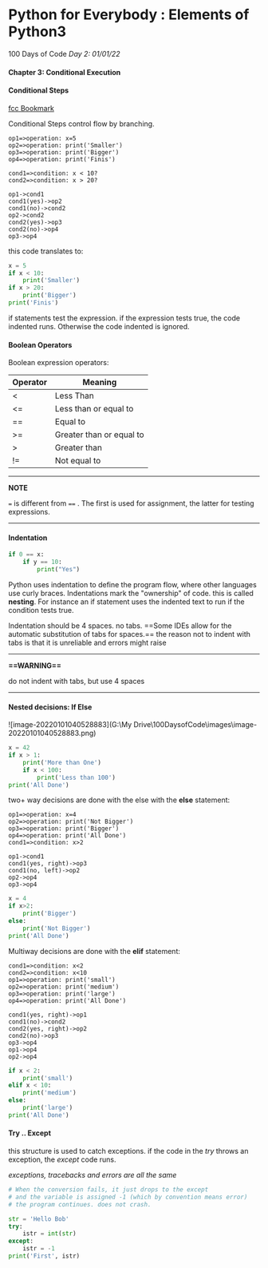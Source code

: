 # Python for Everybody : Elements of Python3

100 Days of Code *Day 2: 01/01/22*

#### Chapter 3: Conditional Execution

#### Conditional Steps

[fcc Bookmark](https://www.freecodecamp.org/learn/scientific-computing-with-python/python-for-everybody/conditional-execution)

Conditional Steps control flow by branching.

```flow
op1=>operation: x=5
op2=>operation: print('Smaller')
op3=>operation: print('Bigger')
op4=>operation: print('Finis')

cond1=>condition: x < 10?
cond2=>condition: x > 20?

op1->cond1
cond1(yes)->op2
cond1(no)->cond2
op2->cond2
cond2(yes)->op3
cond2(no)->op4
op3->op4

```

this code translates to:

```python
x = 5
if x < 10:
    print('Smaller')
if x > 20:
    print('Bigger')
print('Finis')
```

if statements test the expression. if the expression tests true, the code indented runs. Otherwise the code indented is ignored.

#### Boolean Operators

Boolean expression operators:

| Operator | Meaning                  |
| -------- | ------------------------ |
| <        | Less Than                |
| <=       | Less than or equal to    |
| ==       | Equal to                 |
| >=       | Greater than or equal to |
| >        | Greater than             |
| !=       | Not equal to             |



---

**NOTE**

`=` is different from `==`  . The first is used for assignment, the latter for testing expressions.

---



#### Indentation

```python
if 0 == x:
    if y == 10:
        print("Yes")
```

Python uses indentation to define the program flow, where other languages use curly braces. Indentations mark the "ownership" of code. this is called **nesting**. For instance an if statement uses the indented text to run if the condition tests true.

Indentation should be 4 spaces. no tabs. ==Some IDEs allow for the automatic substitution of tabs for spaces.== the reason not to indent with tabs is that it is unreliable and errors might raise

---

**==WARNING==**

do not indent with tabs, but use 4 spaces

---

#### Nested decisions: If Else

![image-20220101040528883](G:\My Drive\100DaysofCode\images\image-20220101040528883.png)

```python
x = 42
if x > 1:
    print('More than One')
    if x < 100:
        print('Less than 100')
print('All Done')
```



two+ way decisions are done with the else with the **else** statement:

```flow
op1=>operation: x=4
op2=>operation: print('Not Bigger')
op3=>operation: print('Bigger')
op4=>operation: print('All Done')
cond1=>condition: x>2

op1->cond1
cond1(yes, right)->op3
cond1(no, left)->op2
op2->op4
op3->op4

```

```python
x = 4
if x>2:
    print('Bigger')
else:
    print('Not Bigger')
print('All Done')
```



Multiway decisions are done with the **elif** statement:

```flow
cond1=>condition: x<2
cond2=>condition: x<10
op1=>operation: print('small')
op2=>operation: print('medium')
op3=>operation: print('large')
op4=>operation: print('All Done')

cond1(yes, right)->op1
cond1(no)->cond2
cond2(yes, right)->op2
cond2(no)->op3
op3->op4
op1->op4
op2->op4
```

```python
if x < 2:
    print('small')
elif x < 10:
    print('medium')
else:
    print('large')
print('All Done')
```



#### Try .. Except

this structure is used to catch exceptions. if the code in the *try* throws an exception, the *except* code runs.

*exceptions, tracebacks and errors are all the same*

```python
# When the conversion fails, it just drops to the except
# and the variable is assigned -1 (which by convention means error)
# the program continues. does not crash.

str = 'Hello Bob'
try:
    istr = int(str)
except:
    istr = -1
print('First', istr)
```



